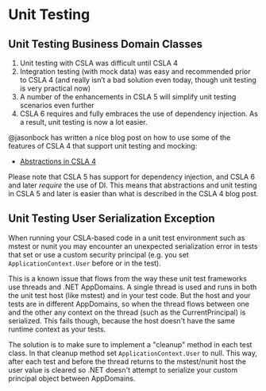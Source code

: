 # Unit Testing

## Unit Testing Business Domain Classes

1. Unit testing with CSLA was difficult until CSLA 4
1. Integration testing (with mock data) was easy and recommended prior to CSLA 4 (and really isn’t a bad solution even today, though unit testing is very practical now)
1. A number of the enhancements in CSLA 5 will simplify unit testing scenarios even further
1. CSLA 6 requires and fully embraces the use of dependency injection. As a result, unit testing is now a lot easier.

@jasonbock has written a nice blog post on how to use some of the features of CSLA 4 that support unit testing and mocking:

* [Abstractions in CSLA 4](Abstractions-in-CSLA.md)

Please note that CSLA 5 has support for dependency injection, and CSLA 6 and later _require_ the use of DI. This means that abstractions and unit testing in CSLA 5 and later is easier than what is described in the CSLA 4 blog post.

## Unit Testing User Serialization Exception

When running your CSLA-based code in a unit test environment such as mstest or nunit you may encounter an unexpected serialization error in tests that set or use a custom security principal (e.g. you set `ApplicationContext.User` before or in the test).

This is a known issue that flows from the way these unit test frameworks use threads and .NET AppDomains. A single thread is used and runs in both the unit test host (like mstest) and in your test code. But the host and your tests are in different AppDomains, so when the thread flows between one and the other any context on the thread (such as the CurrentPrincipal) is serialized. This fails though, because the host doesn't have the same runtime context as your tests.

The solution is to make sure to implement a "cleanup" method in each test class. In that cleanup method set `ApplicationContext.User` to null. This way, after each test and before the thread returns to the mstest/nunit host the user value is cleared so .NET doesn't attempt to serialize your custom principal object between AppDomains.
